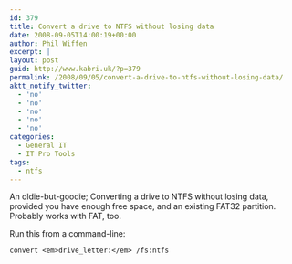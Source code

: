 ```yaml
---
id: 379
title: Convert a drive to NTFS without losing data
date: 2008-09-05T14:00:19+00:00
author: Phil Wiffen
excerpt: |
layout: post
guid: http://www.kabri.uk/?p=379
permalink: /2008/09/05/convert-a-drive-to-ntfs-without-losing-data/
aktt_notify_twitter:
  - 'no'
  - 'no'
  - 'no'
  - 'no'
  - 'no'
categories:
  - General IT
  - IT Pro Tools
tags:
  - ntfs
---
```

An oldie-but-goodie; Converting a drive to NTFS without losing data, provided you have enough free space, and an existing FAT32 partition. Probably works with FAT, too.

Run this from a command-line:

`convert <em>drive_letter:</em> /fs:ntfs`